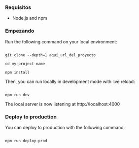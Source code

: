 ### Requisitos

- Node.js and npm

### Empezando

Run the following command on your local environment:

```

git clone --depth=1 aqui_url_del_proyecto

cd my-project-name

npm install

```
Then, you can run locally in development mode with live reload:
```

npm run dev

```

  

The local server is now listening at http://localhost:4000

  

### Deploy to production

  

You can deploy to production with the following command:

  

```

npm run deploy-prod

```